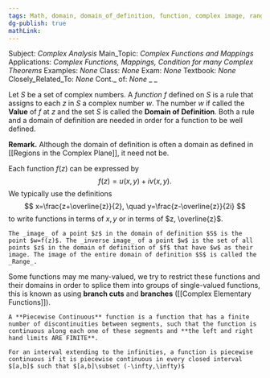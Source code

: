 ```yaml
---
tags: Math, domain, domain_of_definition, function, complex image, range, domain
dg-publish: true
mathLink: 
---
```

Subject: _Complex Analysis_
Main\_Topic: _Complex Functions and Mappings_
Applications: _Complex Functions, Mappings, Condition for many Complex Theorems_
Examples: _None_
Class: _None_
Exam: _None_
Textbook: _None_
Closely\_Related\_To: _None_
Cont.\_ of: _None_ 
_
_ 

Let $S$ be a set of complex numbers. A _function_ $f$ defined on $S$ is a rule that assigns to each $z$ in $S$ a complex number $w$. The number $w$ if called the **Value** of $f$ at $z$ and the set $S$ is called the **Domain of Definition**. Both a rule and a domain of definition are needed in order for a function to be well defined. 

**Remark.** Although the domain of definition is often a domain as defined in [[Regions in the Complex Plane]], it need not be. 

Each function $f(z)$ can be expressed by 
$$
f(z) = u(x,y)+iv(x,y).
$$
We typically use the definitions 
$$
x=\frac{z+\overline{z}}{2}, \quad y=\frac{z-\overline{z}}{2i}
$$
to write functions in terms of $x,y$ or in terms of $z, \overline{z}$.

```ad-Definition
The _image_ of a point $z$ in the domain of definition $S$ is the point $w=f(z)$. The _inverse image_ of a point $w$ is the set of all points $z$ in the domain of definition of $f$ that have $w$ as their image. The image of the entire domain of definition $S$ is called the _Range_. 
```
Some functions may me many-valued, we try to restrict these functions and their domains in order to splice them into groups of single-valued functions, this is known as using **branch cuts** and **branches** ([[Complex Elementary Functions]]). 

```ad-Definition
A **Piecewise Continuous** function is a function that has a finite number of discontinuities between segments, such that the function is continuous along each one of these segments and **the left and right hand limits ARE FINITE**. 

For an interval extending to the infinities, a function is piecewise continuous if it is piecewise continuous in every closed interval $[a,b]$ such that $[a,b]\subset (-\infty,\infty)$
```

